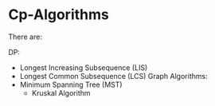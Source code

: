 # Cp-Algorithms 

There are:

DP:
- Longest Increasing Subsequence (LIS)
- Longest Common Subsequence (LCS)
Graph Algorithms:
- Minimum Spanning Tree (MST)
  - Kruskal Algorithm
